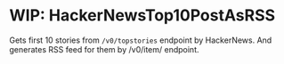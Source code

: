 # WIP: HackerNewsTop10PostAsRSS
Gets first 10 stories from `/v0/topstories` endpoint by HackerNews. And generates RSS feed for them by /v0/item/<itemId> endpoint.
